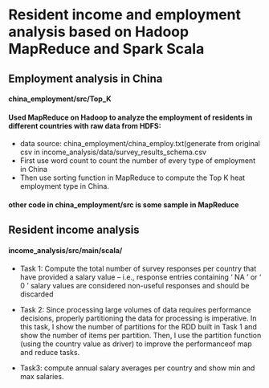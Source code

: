 Resident income and employment analysis based on Hadoop MapReduce and Spark Scala
====

## Employment analysis in China

#### china_employment/src/Top_K
#### Used MapReduce on Hadoop to analyze the employment of residents in different countries with raw data from HDFS:
* data source: china_employment/china_employ.txt(generate from original csv in income_analysis/data/survey_results_schema.csv
* First use word count to count the number of every type of employment in China
* Then use sorting function in MapReduce to compute the Top K heat employment type in China.

#### other code in china_employment/src is some sample in MapReduce


## Resident income analysis
#### income_analysis/src/main/scala/
* Task 1: Compute the total number of survey responses per country that have provided a salary value – i.e., 
response entries containing ‘ NA ’ or ‘ 0 ’ salary values are considered non-useful responses and should be discarded

* Task 2: Since processing large volumes of data requires performance decisions, properly partitioning the
data for processing is imperative. In this task, I show the number of partitions for the RDD built in Task 1 and 
show the number of items per partition. Then, I use the partition function (using the country value as driver) to 
improve the performanceof map and reduce tasks.

* Task3: compute annual salary averages per country and show min and max salaries.

